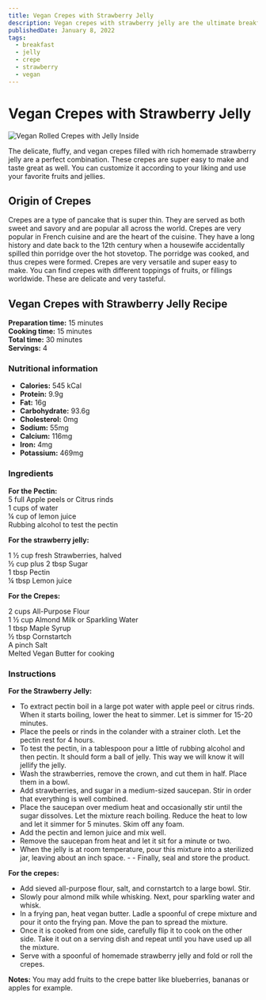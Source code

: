 ```yaml
---
title: Vegan Crepes with Strawberry Jelly
description: Vegan crepes with strawberry jelly are the ultimate breakfast idea for you and your loved ones.
publishedDate: January 8, 2022
tags:
  - breakfast
  - jelly
  - crepe
  - strawberry
  - vegan
---
```


# Vegan Crepes with Strawberry Jelly

![Vegan Rolled Crepes with Jelly Inside](/crepes.jpg "image")

The delicate, fluffy, and vegan crepes filled with rich homemade strawberry jelly are a perfect combination. These crepes are super easy to make and taste great as well. You can customize it according to your liking and use your favorite fruits and jellies.

## Origin of Crepes

Crepes are a type of pancake that is super thin. They are served as both sweet and savory and are popular all across the world. Crepes are very popular in French cuisine and are the heart of the cuisine. They have a long history and date back to the 12th century when a housewife accidentally spilled thin porridge over the hot stovetop. The porridge was cooked, and thus crepes were formed. Crepes are very versatile and super easy to make. You can find crepes with different toppings of fruits, or fillings worldwide. These are delicate and very tasteful.

## Vegan Crepes with Strawberry Jelly Recipe

**Preparation time:** 15 minutes  
**Cooking time:** 15 minutes  
**Total time:** 30 minutes  
**Servings:** 4

### Nutritional information

- **Calories:** 545 kCal
- **Protein:** 9.9g
- **Fat:** 16g
- **Carbohydrate:** 93.6g
- **Cholesterol:** 0mg
- **Sodium:** 55mg
- **Calcium:** 116mg
- **Iron:** 4mg
- **Potassium:** 469mg

### Ingredients

**For the Pectin:**  
5 full Apple peels or Citrus rinds  
1 cups of water  
¼ cup of lemon juice  
Rubbing alcohol to test the pectin

**For the strawberry jelly:**

1 ½ cup fresh Strawberries, halved  
½ cup plus 2 tbsp Sugar  
1 tbsp Pectin  
¼ tbsp Lemon juice

**For the Crepes:**

2 cups All-Purpose Flour  
1 ½ cup Almond Milk or Sparkling Water  
1 tbsp Maple Syrup  
½ tbsp Cornstartch  
A pinch Salt  
Melted Vegan Butter for cooking

### Instructions

**For the Strawberry Jelly:**

- To extract pectin boil in a large pot water with apple peel or citrus rinds. When it starts boiling, lower the heat to simmer. Let is simmer for 15-20 minutes.
- Place the peels or rinds in the colander with a strainer cloth. Let the pectin rest for 4 hours.
- To test the pectin, in a tablespoon pour a little of rubbing alcohol and then pectin. It should form a ball of jelly. This way we will know it will jellify the jelly.
- Wash the strawberries, remove the crown, and cut them in half. Place them in a bowl.
- Add strawberries, and sugar in a medium-sized saucepan. Stir in order that everything is well combined.
- Place the saucepan over medium heat and occasionally stir until the sugar dissolves. Let the mixture reach boiling. Reduce the heat to low and let it simmer for 5 minutes. Skim off any foam.
- Add the pectin and lemon juice and mix well.
- Remove the saucepan from heat and let it sit for a minute or two.
- When the jelly is at room temperature, pour this mixture into a sterilized jar, leaving about an inch space. - - Finally, seal and store the product.

**For the crepes:**

- Add sieved all-purpose flour, salt, and cornstartch to a large bowl. Stir.
- Slowly pour almond milk while whisking. Next, pour sparkling water and whisk.
- In a frying pan, heat vegan butter. Ladle a spoonful of crepe mixture and pour it onto the frying pan. Move the pan to spread the mixture.
- Once it is cooked from one side, carefully flip it to cook on the other side. Take it out on a serving dish and repeat until you have used up all the mixture.
- Serve with a spoonful of homemade strawberry jelly and fold or roll the crepes.

**Notes:** You may add fruits to the crepe batter like blueberries, bananas or apples for example.

